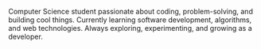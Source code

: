 Computer Science student passionate about coding, problem-solving, and building cool things. Currently learning software development, algorithms, and web technologies. Always exploring, experimenting, and growing as a developer.
